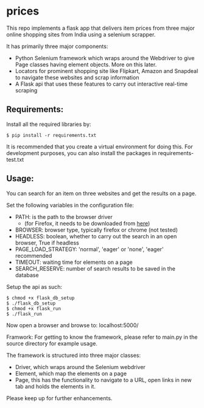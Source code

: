 # prices
This repo implements a flask app that delivers item prices from three major online shopping sites from India
using a selenium scrapper.

It has primarily three major components:
  - Python Selenium framework which wraps around the Webdriver to give Page classes having element objects. 
  More on this later.
  - Locators for prominent shopping site like Flipkart, Amazon and Snapdeal to navigate these websites 
  and scrap information
  - A Flask api that uses these features to carry out interactive real-time scraping
 
## Requirements:
Install all the required libraries by: 
```
$ pip install -r requirements.txt
```
It is recommended that you create a virtual environment for doing this.
For development purposes, you can also install the packages in requirements-test.txt

## Usage:
You can search for an item on three websites and get the results on a page.

Set the following variables in the configuration file: 
  - PATH: is the path to the browser driver 
    -   (for Firefox, it needs to be downloaded from [here](https://github.com/mozilla/geckodriver/releases))
  - BROWSER: browser type, typically firefox or chrome (not tested)
  - HEADLESS: boolean, whether to carry out the search in an open browser, True if headless
  - PAGE_LOAD_STRATEGY: 'normal', 'eager' or 'none', 'eager' recommended
  - TIMEOUT: waiting time for elements on a page
  - SEARCH_RESERVE: number of search results to be saved in the database

Setup the api as such:
```
$ chmod +x flask_db_setup
$ ./flask_db_setup
$ chmod +x flask_run
$ ./flask_run
```

Now open a browser and browse to: 
localhost:5000/

Framwork:
For getting to know the framework, please refer to main.py in the source directory for example usage.

The framework is structured into three major classes:
- Driver, which wraps around the Selenium webdriver
- Element, which map the elements on a page
- Page, this has the functionality to navigate to a URL, open links in new tab and holds the elements in it.

Please keep up for further enhancements.
